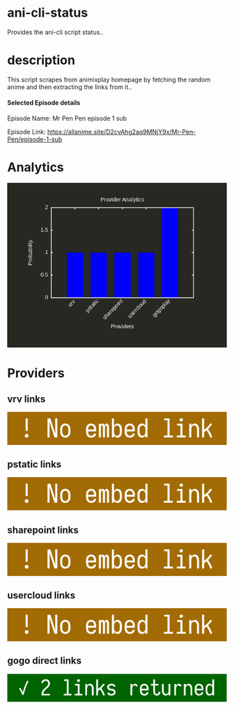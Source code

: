 # ani-cli-status
Provides the ani-cli script status..

# description
This script scrapes from animixplay homepage by fetching the random anime and then extracting the links from it..

#### Selected Episode details

Episode Name: Mr Pen Pen episode 1 sub

Episode Link: https://allanime.site/D2cvAhg2aq9MNjY9x/Mr-Pen-Pen/episode-1-sub
 
# Analytics

<img src="./analytics.png">

# Providers

##  vrv links

<img src="./images/vrv.jpg">

##  pstatic links

<img src="./images/pstatic.jpg">

##  sharepoint links

<img src="./images/sharepoint.jpg">

##  usercloud links

<img src="./images/usercloud.jpg">

## gogo direct links

<img src="./images/gogoplay.jpg">
